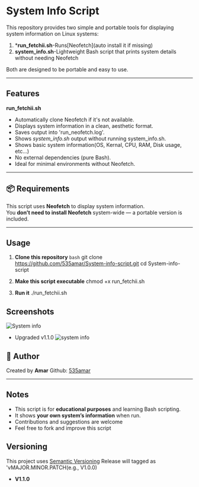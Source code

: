 # System Info Script

This repository provides two simple and portable tools for displaying system information on Linux systems:

1. ***run_fetchii.sh**-Runs[Neofetch](auto install it if missing)
2. **system_info.sh**-Lightweight Bash script that prints system details without needing Neofetch

Both are designed to be portable and easy to use.

-------

##  Features
**run_fetchii.sh**
- Automatically clone Neofetch if it's not available.
- Displays system information in a clean, aesthetic format.
- Saves output into 'run_neofetch.log'.
- Shows *system_info.sh* output without running system_info.sh.
- Shows basic system information(OS, Kernal, CPU, RAM, Disk usage, etc...)
- No external dependencies (pure Bash).
- Ideal for minimal environments without Neofetch.

---

## 📦 Requirements
This script uses **Neofetch** to display system information.  
You **don’t need to install Neofetch** system-wide — a portable version is included.

---

##  Usage

1. **Clone this repository**
   ```bash```
   git clone https://github.com/535amar/System-info-script.git
   cd System-info-script

2. **Make this script executable**
   chmod +x run_fetchii.sh

3. **Run it**
  ./run_fetchii.sh


## Screenshots
![System info](screenshots/system_info.png)
- Upgraded v1.1.0
![system info](screenshots/fetchiirun.png)

## :pushpin: Author
Created by **Amar**
Github: [535amar](https://github.com/535amar)

-----


## Notes
- This script is for **educational purposes** and learning Bash scripting.  
- It shows **your own system’s information** when run.  
- Contributions and suggestions are welcome 
- Feel free to fork and improve this script

## Versioning 
This project uses [Semantic Versioning](https://semver.org)
Release will tagged as 'vMAJOR.MINOR.PATCH(e.g., V1.0.0)

- **V1.1.0** 
